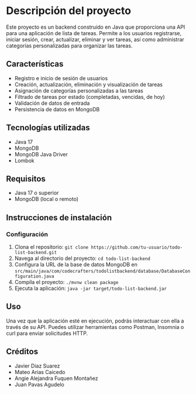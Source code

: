 # Descripción del proyecto

Este proyecto es un backend construido en Java que proporciona una API para una aplicación de lista de tareas. Permite a los usuarios registrarse, iniciar sesión, crear, actualizar, eliminar y ver tareas, así como administrar categorías personalizadas para organizar las tareas.

## Características

- Registro e inicio de sesión de usuarios
- Creación, actualización, eliminación y visualización de tareas
- Asignación de categorías personalizadas a las tareas
- Filtrado de tareas por estado (completadas, vencidas, de hoy)
- Validación de datos de entrada
- Persistencia de datos en MongoDB

## Tecnologías utilizadas

- Java 17
- MongoDB
- MongoDB Java Driver
- Lombok

## Requisitos

- Java 17 o superior
- MongoDB (local o remoto)

## Instrucciones de instalación

### Configuración

1. Clona el repositorio: `git clone https://github.com/tu-usuario/todo-list-backend.git`
2. Navega al directorio del proyecto: `cd todo-list-backend`
3. Configura la URL de la base de datos MongoDB en `src/main/java/com/codecrafters/todolistbackend/database/DatabaseConfiguration.java`
4. Compila el proyecto: `./mvnw clean package`
5. Ejecuta la aplicación: `java -jar target/todo-list-backend.jar`

## Uso

Una vez que la aplicación esté en ejecución, podrás interactuar con ella a través de su API. Puedes utilizar herramientas como Postman, Insomnia o curl para enviar solicitudes HTTP.

## Créditos

- Javier Diaz Suarez
- Mateo Arias Caicedo
- Angie Alejandra Fuquen Montañez
- Juan Pavas Agudelo
